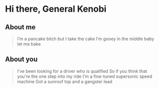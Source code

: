 # Hi there, General Kenobi

## About me
>I’m a pancake bitch but I take the cake
I’m gooey in the middle baby let me bake

## About you
>I've been looking for a driver who is qualified
So if you think that you're the one step into my ride
I'm a fine-tuned supersonic speed machine
Got a sunroof top and a gangster lead


<!--
**CavaiNice/CavaiNice** is a ✨ _special_ ✨ repository because its `README.md` (this file) appears on your GitHub profile.

Here are some ideas to get you started:

- 🔭 I’m currently working on ...
- 🌱 I’m currently learning ...
- 👯 I’m looking to collaborate on ...
- 🤔 I’m looking for help with ...
- 💬 Ask me about ...
- 📫 How to reach me: ...
- 😄 Pronouns: ...
- ⚡ Fun fact: ...
-->
